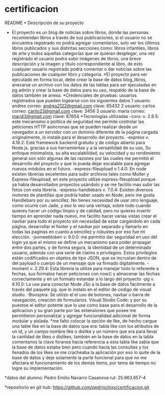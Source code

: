 # certificacion

README
•	Descripción de su proyecto
 
* El proyecto es un blog de noticias sobre libros, donde las personas recomiendan libros a través de sus publicaciones, si el usuario no se encuentra registrado no podrá agregar comentarios, solo ver los últimos libros publicados y sus distintas secciones como: libros infantiles, libros de arte y todos aquellas categorías que se quieran desplegar, una vez registrado el usuario podra subir imágenes de libros, una breve descripción y la imagen y titulo correspondiente al libro, de esto cualquier usuario registrado podrá comentar o dar noticias sobre las publicaciones de cualquier libro y categoría. 
*El proyecto para ser ejecutado en forma local, debe crear la base de datos blog_libros, anexarse un archivo con los datos de las tablas para ser ejecutadas en pg admin y crear la base de datos para su uso, respaldo de la base de datos también se anexa.
*Credenciales de pruebas: usuarios registrados que pueden logearse con los siguientes datos
1 usuario: andres
correo: andres2122@gmail.com
clave: 65432
2 usuario: carlos
correo: carito23@gmail.com
clave: 3456
3 usuario: maria
correo: mari43@gmail.com
clave: 87654
*Tecnologías utilizadas
-cors: v. 2.8.5: este mecanismo o política de seguridad me permite controlar las peticiones HTTP asíncronas que se pueden realizar desde un navegador a un servidor con un dominio diferente de la página cargada originalmente, lo instale para el desarrollo del proyecto.
 -express v. 4.18.2: Este framework backend gratuito y de código abierto para Node.js. gracias a sus herramientas y a la versatilidad de su uso, Su enfoque minimalista, su alta escalabilidad, su velocidad y su rendimiento general son sólo algunas de las razones por las cuales me permitió el desarrollo del proyecto y que lo pueda dejar escalable para agregar nuevos módulos en el futuro.
  -express-fileupload v:1.4.0: En node existen librerías excelentes para subir archivos tales como Multer y Express-fileupload, en este proyecto utilize express-fileupload porque ya había desarrollados proyectos usándolo y se me facilito mas subir las fotos con esta librería.
   -express-handlebars v. 7.0.4: Existen diversos motores de plantillas que podría haber usado en Node, pero me gusta Handlebars por su sencillez. No tienes necesidad de usar otro lenguaje, como ocurre con Jade, y eso lo veo una ventaja, sobre todo cuando quieres hacer un código limpio y de calidad, pero no quieres invertir tiempo en aprender nada nuevo, me facilito hacer varias vistas crear el navbar para todo el proyecto sin necesidad de estar cargándolo en cada página, desarrollar el footer y el navbar por separado y llamarlo en todas las paginas en cuanto a sencillez y robustes por eso fue mi elección.
   -jsonwebtoken v: 9.0.0: me permitió dar seguridad en uso del login ya que el mismo se define un mecanismo para poder propagar entre dos partes, y de forma segura, la identidad de un determinado usuario, además con una serie de claims o privilegios. Estos privilegios están codificados en objetos de tipo JSON, que se incrustan dentro de del payload o cuerpo de un mensaje que va firmado digitalmente.
-moment v. 2.29.4: Esta librería la utilize para manejar todo lo referente a fechas, sus formatos hacer peticiones con now() y  almacenar las fechas correctamente y en un formato estandar a lo largo del proyecto 
 -pg v. 8.10.0:  La use para conectar Node JSo a la base de datos fácilmente a través del paquete pg. que lo instalo en el editor de código de visual studio.
-Boosptra: Se utilizo el el uso de botones, navbar o barra de navegación, creación de formularios.
Visual Studio Code: y por su puestoe el editor potente que lo use como base para el desarrollo de la aplicacion y su gran parte por las extensiones que posee me permitieron personalizar y agregar funcionalidad adicional de forma modular y aislada. 
*me falto colocar la opción de like, de hecho cargue una table like en la base de datos que era: tabla like con los atributos de un id, y un campo nombre like o dislike y un número que era para llevar la cantidad de likes o dislikes, también en la base de datos en la tabla comentarios la clave foranea hacia referencia a esta tabla like sabía que la base de datos estaba bien pero cuando hacia las consultas y los llenados de los likes se me cracheaba la aplicación por eso lo quite de la base de datos y deje solamente la parte funcional para que no me afectara el funcionamiento de los demás items, por tema de tiempo no logre su implementación.




*datos del alumno:
Pedro Emilio Navarro Casanova
rut: 25.963.657-4

*repositorio en git hub:
https://github.com/pedrinchixx/certificacion.git

